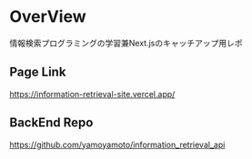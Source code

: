 # OverView

情報検索プログラミングの学習兼Next.jsのキャッチアップ用レポ

## Page Link

<https://information-retrieval-site.vercel.app/>

## BackEnd Repo

<https://github.com/yamoyamoto/information_retrieval_api>
